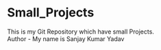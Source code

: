 # Small_Projects
This is my Git Repository which have small Projects.
<br>
Author - My name is Sanjay Kumar Yadav
